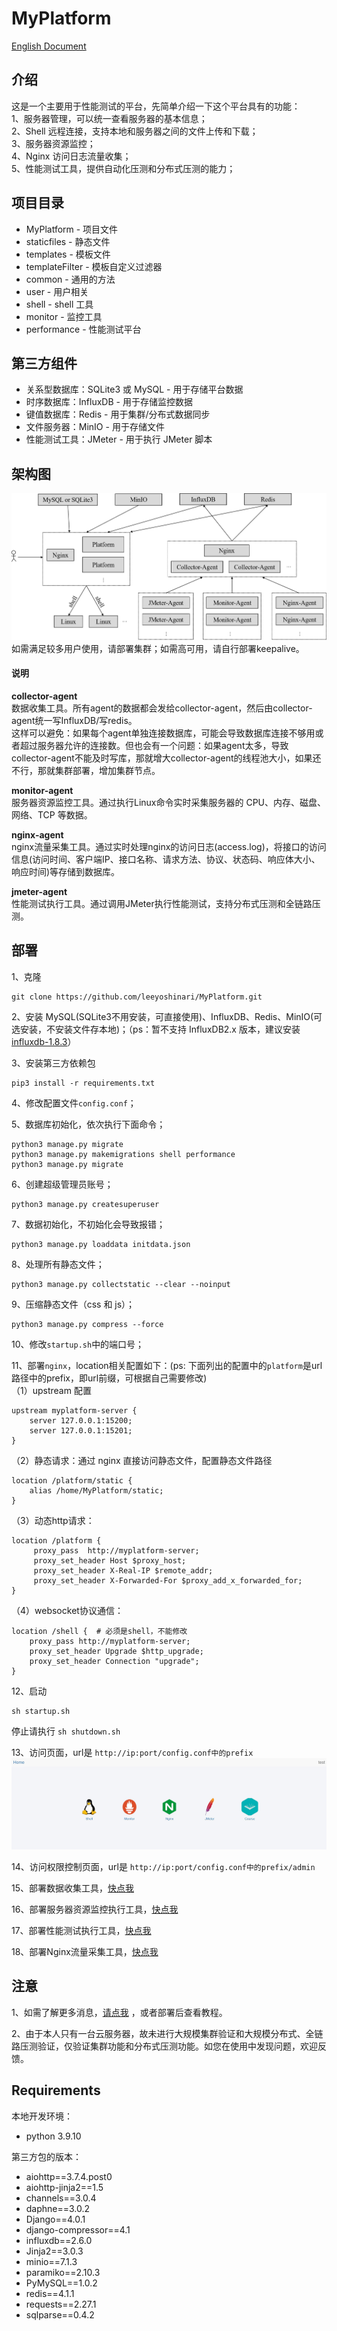 # MyPlatform
[English Document](https://github.com/leeyoshinari/MyPlatform/blob/main/README.md)

## 介绍
这是一个主要用于性能测试的平台，先简单介绍一下这个平台具有的功能：<br>
1、服务器管理，可以统一查看服务器的基本信息；<br>
2、Shell 远程连接，支持本地和服务器之间的文件上传和下载；<br>
3、服务器资源监控；<br>
4、Nginx 访问日志流量收集；<br>
5、性能测试工具，提供自动化压测和分布式压测的能力；<br>

## 项目目录
- MyPlatform - 项目文件
- staticfiles - 静态文件
- templates - 模板文件
- templateFilter - 模板自定义过滤器
- common - 通用的方法
- user - 用户相关
- shell - shell 工具
- monitor - 监控工具
- performance - 性能测试平台

## 第三方组件
- 关系型数据库：SQLite3 或 MySQL - 用于存储平台数据
- 时序数据库：InfluxDB - 用于存储监控数据
- 键值数据库：Redis - 用于集群/分布式数据同步
- 文件服务器：MinIO - 用于存储文件
- 性能测试工具：JMeter - 用于执行 JMeter 脚本

## 架构图
![](https://github.com/leeyoshinari/MyPlatform/blob/main/staticfiles/img/myPlarform.png)
如需满足较多用户使用，请部署集群；如需高可用，请自行部署keepalive。

#### 说明
**collector-agent**<br>
数据收集工具。所有agent的数据都会发给collector-agent，然后由collector-agent统一写InfluxDB/写redis。<br>
这样可以避免：如果每个agent单独连接数据库，可能会导致数据库连接不够用或者超过服务器允许的连接数。但也会有一个问题：如果agent太多，导致collector-agent不能及时写库，那就增大collector-agent的线程池大小，如果还不行，那就集群部署，增加集群节点。

**monitor-agent**<br>
服务器资源监控工具。通过执行Linux命令实时采集服务器的 CPU、内存、磁盘、网络、TCP 等数据。

**nginx-agent**<br>
nginx流量采集工具。通过实时处理nginx的访问日志(access.log)，将接口的访问信息(访问时间、客户端IP、接口名称、请求方法、协议、状态码、响应体大小、响应时间)等存储到数据库。<br>

**jmeter-agent**<br>
性能测试执行工具。通过调用JMeter执行性能测试，支持分布式压测和全链路压测。

## 部署
1、克隆 
```shell script
git clone https://github.com/leeyoshinari/MyPlatform.git
``` 

2、安装 MySQL(SQLite3不用安装，可直接使用)、InfluxDB、Redis、MinIO(可选安装，不安装文件存本地)；（ps：暂不支持 InfluxDB2.x 版本，建议安装[ influxdb-1.8.3](https://dl.influxdata.com/influxdb/releases/influxdb-1.8.3.x86_64.rpm )）

3、安装第三方依赖包 
```shell script
pip3 install -r requirements.txt
```

4、修改配置文件`config.conf`；

5、数据库初始化，依次执行下面命令；
```shell script
python3 manage.py migrate
python3 manage.py makemigrations shell performance
python3 manage.py migrate
```

6、创建超级管理员账号；
```shell script
python3 manage.py createsuperuser
```

7、数据初始化，不初始化会导致报错；
```shell script
python3 manage.py loaddata initdata.json
```

8、处理所有静态文件；
```shell script
python3 manage.py collectstatic --clear --noinput
```

9、压缩静态文件（css 和 js）；
```shell script
python3 manage.py compress --force
```

10、修改`startup.sh`中的端口号；

11、部署`nginx`，location相关配置如下：(ps: 下面列出的配置中的`platform`是url路径中的prefix，即url前缀，可根据自己需要修改)<br>
（1）upstream 配置
```shell script
upstream myplatform-server {
    server 127.0.0.1:15200;
    server 127.0.0.1:15201;
}
```
（2）静态请求：通过 nginx 直接访问静态文件，配置静态文件路径
```shell script
location /platform/static {
    alias /home/MyPlatform/static;
}
```
（3）动态http请求：
```shell script
location /platform {
     proxy_pass  http://myplatform-server;
     proxy_set_header Host $proxy_host;
     proxy_set_header X-Real-IP $remote_addr;
     proxy_set_header X-Forwarded-For $proxy_add_x_forwarded_for;
}
```
（4）websocket协议通信：
```shell script
location /shell {  # 必须是shell，不能修改
    proxy_pass http://myplatform-server;
    proxy_set_header Upgrade $http_upgrade;
    proxy_set_header Connection "upgrade";
}
```

12、启动
```shell script
sh startup.sh
```
   停止请执行 `sh shutdown.sh`

13、访问页面，url是 `http://ip:port/config.conf中的prefix`
![](https://github.com/leeyoshinari/MyPlatform/blob/main/staticfiles/img/home.JPG)

14、访问权限控制页面，url是 `http://ip:port/config.conf中的prefix/admin`

15、部署数据收集工具，[快点我](https://github.com/leeyoshinari/collector_agent)

16、部署服务器资源监控执行工具，[快点我](https://github.com/leeyoshinari/monitor_agent)

17、部署性能测试执行工具，[快点我](https://github.com/leeyoshinari/jmeter_agent)

18、部署Nginx流量采集工具，[快点我](https://github.com/leeyoshinari/nginx_agent)

## 注意
1、如需了解更多消息，[请点我](https://github.com/leeyoshinari/MyPlatform/blob/main/templates/course_zh.md) ，或者部署后查看教程。

2、由于本人只有一台云服务器，故未进行大规模集群验证和大规模分布式、全链路压测验证，仅验证集群功能和分布式压测功能。如您在使用中发现问题，欢迎反馈。

## Requirements
本地开发环境：
- python 3.9.10

第三方包的版本：
- aiohttp==3.7.4.post0
- aiohttp-jinja2==1.5
- channels==3.0.4
- daphne==3.0.2
- Django==4.0.1
- django-compressor==4.1
- influxdb==2.6.0
- Jinja2==3.0.3
- minio==7.1.3
- paramiko==2.10.3
- PyMySQL==1.0.2
- redis==4.1.1
- requests==2.27.1
- sqlparse==0.4.2
